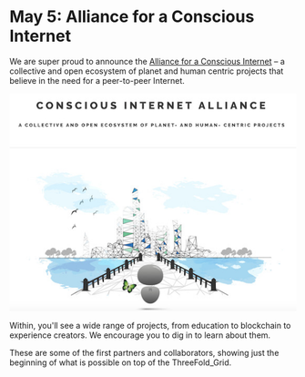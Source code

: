 # May 5: Alliance for a Conscious Internet

We are super proud to announce the [Alliance for a Conscious Internet](https://consciousinternet.org) – a collective and open ecosystem of planet and human centric projects that believe in the need for a peer-to-peer Internet.

![](img/consciousinternet.jpg)

Within, you'll see a wide range of projects, from education to blockchain to experience creators. We encourage you to dig in to learn about them.

These are some of the first partners and collaborators, showing just the beginning of what is possible on top of the ThreeFold_Grid.
